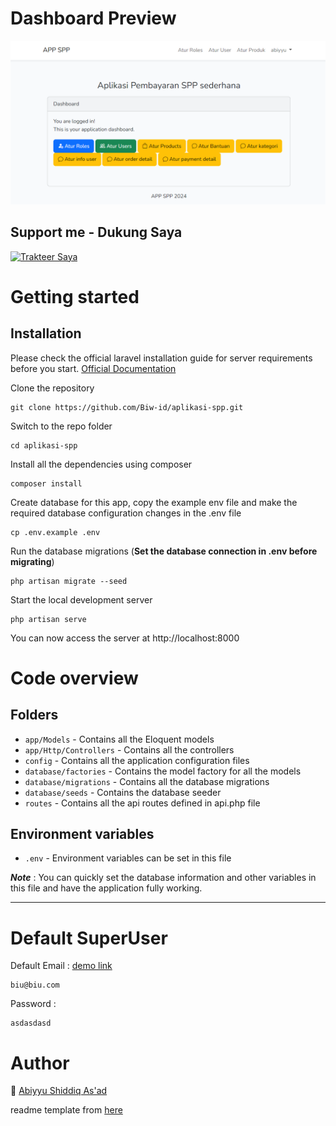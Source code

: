 # Dashboard Preview

![preview dashboard](https://raw.githubusercontent.com/Biw-id/aplikasi-spp/master/public/preview.png)

## Support me - Dukung Saya

<a href="https://teer.id/biwbiw_" target="_blank"><img id="wse-buttons-preview" src="https://cdn.trakteer.id/images/embed/trbtn-blue-2.png" height="40" style="border:0px;height:40px;" alt="Trakteer Saya"></a>

# Getting started

## Installation

Please check the official laravel installation guide for server requirements before you start. [Official Documentation](https://laravel.com/docs/10.x/installation)


Clone the repository

    git clone https://github.com/Biw-id/aplikasi-spp.git

Switch to the repo folder

    cd aplikasi-spp

Install all the dependencies using composer

    composer install

Create database for this app, copy the example env file and make the required database configuration changes in the .env file

    cp .env.example .env

Run the database migrations (**Set the database connection in .env before migrating**)

    php artisan migrate --seed

Start the local development server

    php artisan serve

You can now access the server at http://localhost:8000

# Code overview

## Folders

- `app/Models` - Contains all the Eloquent models
- `app/Http/Controllers` - Contains all the controllers
- `config` - Contains all the application configuration files
- `database/factories` - Contains the model factory for all the models
- `database/migrations` - Contains all the database migrations
- `database/seeds` - Contains the database seeder
- `routes` - Contains all the api routes defined in api.php file

## Environment variables

- `.env` - Environment variables can be set in this file

***Note*** : You can quickly set the database information and other variables in this file and have the application fully working.

----------
# Default SuperUser

Default Email : [demo link](http://app.kaptenbiu.com)

    biu@biu.com 

Password : 

    asdasdasd

# Author

:rocket: [Abiyyu Shiddiq As'ad](https://github.com/Biw-id)

readme template from [here](https://github.com/ajikamaludin/spp-paud/blob/master/README.md)
